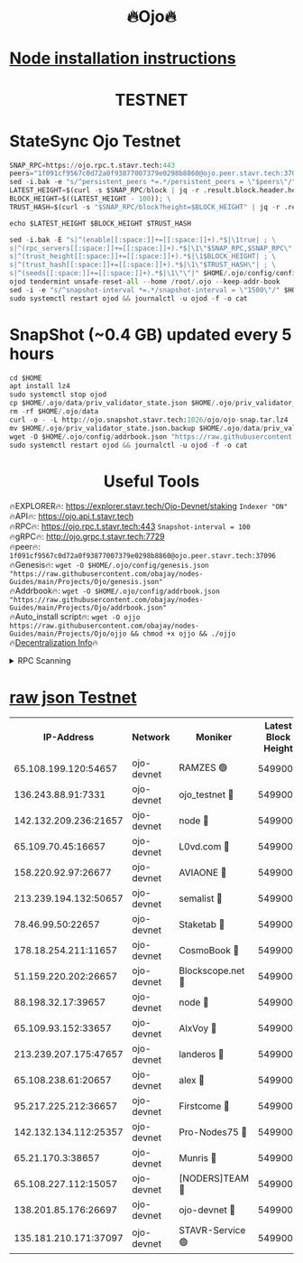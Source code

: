 <h1 align="center"> 🔥Ojo🔥</h1>

[Node installation instructions](https://github.com/obajay/nodes-Guides/tree/main/Projects/Ojo)
=

<h1 align="center"> TESTNET</h1>

# StateSync Ojo Testnet
```python
SNAP_RPC=https://ojo.rpc.t.stavr.tech:443
peers="1f091cf9567c0d72a0f93877007379e0298b8860@ojo.peer.stavr.tech:37096"
sed -i.bak -e "s/^persistent_peers *=.*/persistent_peers = \"$peers\"/" $HOME/.ojo/config/config.toml
LATEST_HEIGHT=$(curl -s $SNAP_RPC/block | jq -r .result.block.header.height); \
BLOCK_HEIGHT=$((LATEST_HEIGHT - 100)); \
TRUST_HASH=$(curl -s "$SNAP_RPC/block?height=$BLOCK_HEIGHT" | jq -r .result.block_id.hash)

echo $LATEST_HEIGHT $BLOCK_HEIGHT $TRUST_HASH

sed -i.bak -E "s|^(enable[[:space:]]+=[[:space:]]+).*$|\1true| ; \
s|^(rpc_servers[[:space:]]+=[[:space:]]+).*$|\1\"$SNAP_RPC,$SNAP_RPC\"| ; \
s|^(trust_height[[:space:]]+=[[:space:]]+).*$|\1$BLOCK_HEIGHT| ; \
s|^(trust_hash[[:space:]]+=[[:space:]]+).*$|\1\"$TRUST_HASH\"| ; \
s|^(seeds[[:space:]]+=[[:space:]]+).*$|\1\"\"|" $HOME/.ojo/config/config.toml
ojod tendermint unsafe-reset-all --home /root/.ojo --keep-addr-book
sed -i -e "s/^snapshot-interval *=.*/snapshot-interval = \"1500\"/" $HOME/.ojo/config/app.toml
sudo systemctl restart ojod && journalctl -u ojod -f -o cat
```
# SnapShot (~0.4 GB) updated every 5 hours
```python
cd $HOME
apt install lz4
sudo systemctl stop ojod
cp $HOME/.ojo/data/priv_validator_state.json $HOME/.ojo/priv_validator_state.json.backup
rm -rf $HOME/.ojo/data
curl -o - -L http://ojo.snapshot.stavr.tech:1026/ojo/ojo-snap.tar.lz4 | lz4 -c -d - | tar -x -C $HOME/.ojo --strip-components 2
mv $HOME/.ojo/priv_validator_state.json.backup $HOME/.ojo/data/priv_validator_state.json
wget -O $HOME/.ojo/config/addrbook.json "https://raw.githubusercontent.com/obajay/nodes-Guides/main/Projects/Ojo/addrbook.json"
sudo systemctl restart ojod && journalctl -u ojod -f -o cat
```
 <h1 align="center"> Useful Tools</h1>

🔥EXPLORER🔥:        https://explorer.stavr.tech/Ojo-Devnet/staking        `Indexer "ON"` \
🔥API🔥:                     https://ojo.api.t.stavr.tech \
🔥RPC🔥:                    https://ojo.rpc.t.stavr.tech:443              `Snapshot-interval = 100` \
🔥gRPC🔥:                  http://ojo.grpc.t.stavr.tech:7729 \
🔥peer🔥:                   `1f091cf9567c0d72a0f93877007379e0298b8860@ojo.peer.stavr.tech:37096` \
🔥Genesis🔥:    ```wget -O $HOME/.ojo/config/genesis.json "https://raw.githubusercontent.com/obajay/nodes-Guides/main/Projects/Ojo/genesis.json"``` \
🔥Addrbook🔥:    ```wget -O $HOME/.ojo/config/addrbook.json "https://raw.githubusercontent.com/obajay/nodes-Guides/main/Projects/Ojo/addrbook.json"``` \
🔥Auto_install script🔥: ```wget -O ojjo https://raw.githubusercontent.com/obajay/nodes-Guides/main/Projects/Ojo/ojjo && chmod +x ojjo && ./ojjo``` \
🔥[Decentralization Info](https://github.com/obajay/StateSync-snapshots/tree/main/Projects/Ojo/Decentralization)🔥



<details>
<summary>RPC Scanning</summary>

<h2 align="center"> We scan nodes in real time every 4 hours. And we provide the final result of RPC endpoints.
We cannot influence the operation of these nodes in any way. </h2>


```python
If Voting Power is higher than 0 --> then the Node is a validator of the network and may be subject to attack and be a potential threat to the chain.
```
```python
We marked such validators with a red symbol
```

</details>

[raw json Testnet](https://rpc-check.ojot.stavr.tech/ojot/rpc-ojot-result.json)
=


<table><tr><th>IP-Address</th><th>Network</th><th>Moniker</th><th>Latest Block Height</th><th>Earliest Block Height</th><th>Catching Up</th><th>Tx Index</th><th>Voting Power</th><th>Scan Time</th></tr><tr><td>65.108.199.120:54657</td><td>ojo-devnet</td><td>RAMZES 🟢</td><td>5499000</td><td>306156</td><td>False</td><td>on</td><td>0</td><td>2024-02-18T19:10:33.666601002UTC</td></tr><tr><td>136.243.88.91:7331</td><td>ojo-devnet</td><td>ojo_testnet 🔴</td><td>5499000</td><td>308845</td><td>False</td><td>on</td><td>1000</td><td>2024-02-18T19:10:42.202107070UTC</td></tr><tr><td>142.132.209.236:21657</td><td>ojo-devnet</td><td>node 🔴</td><td>5499004</td><td>350001</td><td>False</td><td>on</td><td>1999</td><td>2024-02-18T19:10:55.748586906UTC</td></tr><tr><td>65.109.70.45:16657</td><td>ojo-devnet</td><td>L0vd.com 🔴</td><td>5499006</td><td>695918</td><td>False</td><td>off</td><td>998</td><td>2024-02-18T19:11:03.914505248UTC</td></tr><tr><td>158.220.92.97:26677</td><td>ojo-devnet</td><td>AVIAONE 🔴</td><td>5499003</td><td>2754001</td><td>False</td><td>on</td><td>19926</td><td>2024-02-18T19:10:50.793798741UTC</td></tr><tr><td>213.239.194.132:50657</td><td>ojo-devnet</td><td>semalist 🔴</td><td>5499000</td><td>3223522</td><td>False</td><td>on</td><td>21037</td><td>2024-02-18T19:10:33.983206181UTC</td></tr><tr><td>78.46.99.50:22657</td><td>ojo-devnet</td><td>Staketab 🔴</td><td>5499006</td><td>4254801</td><td>False</td><td>on</td><td>1276</td><td>2024-02-18T19:11:04.278741467UTC</td></tr><tr><td>178.18.254.211:11657</td><td>ojo-devnet</td><td>CosmoBook 🔴</td><td>5499005</td><td>4392001</td><td>False</td><td>off</td><td>1047</td><td>2024-02-18T19:10:58.102261526UTC</td></tr><tr><td>51.159.220.202:26657</td><td>ojo-devnet</td><td>Blockscope.net 🔴</td><td>5499000</td><td>4425001</td><td>False</td><td>on</td><td>1917</td><td>2024-02-18T19:10:32.977294972UTC</td></tr><tr><td>88.198.32.17:39657</td><td>ojo-devnet</td><td>node 🔴</td><td>5499005</td><td>4710001</td><td>False</td><td>on</td><td>97411</td><td>2024-02-18T19:10:58.350063551UTC</td></tr><tr><td>65.109.93.152:33657</td><td>ojo-devnet</td><td>AlxVoy 🔴</td><td>5499004</td><td>4943001</td><td>False</td><td>on</td><td>4491415</td><td>2024-02-18T19:10:55.501825342UTC</td></tr><tr><td>213.239.207.175:47657</td><td>ojo-devnet</td><td>landeros 🔴</td><td>5499003</td><td>4967924</td><td>False</td><td>off</td><td>11083</td><td>2024-02-18T19:10:51.031087847UTC</td></tr><tr><td>65.108.238.61:20657</td><td>ojo-devnet</td><td>alex 🔴</td><td>5499000</td><td>5131001</td><td>False</td><td>on</td><td>11359</td><td>2024-02-18T19:10:33.337256808UTC</td></tr><tr><td>95.217.225.212:36657</td><td>ojo-devnet</td><td>Firstcome 🔴</td><td>5499001</td><td>5251946</td><td>False</td><td>on</td><td>13566</td><td>2024-02-18T19:10:39.900140671UTC</td></tr><tr><td>142.132.134.112:25357</td><td>ojo-devnet</td><td>Pro-Nodes75 🔴</td><td>5499001</td><td>5399001</td><td>False</td><td>on</td><td>24651</td><td>2024-02-18T19:10:37.057515270UTC</td></tr><tr><td>65.21.170.3:38657</td><td>ojo-devnet</td><td>Munris 🔴</td><td>5499001</td><td>5399001</td><td>False</td><td>off</td><td>20123</td><td>2024-02-18T19:10:39.532758713UTC</td></tr><tr><td>65.108.227.112:15057</td><td>ojo-devnet</td><td>[NODERS]TEAM 🔴</td><td>5499006</td><td>5399005</td><td>False</td><td>off</td><td>9999</td><td>2024-02-18T19:11:03.121928134UTC</td></tr><tr><td>138.201.85.176:26697</td><td>ojo-devnet</td><td>ojo-devnet 🔴</td><td>5499006</td><td>5399006</td><td>False</td><td>on</td><td>1000024000</td><td>2024-02-18T19:11:03.471511332UTC</td></tr><tr><td>135.181.210.171:37097</td><td>ojo-devnet</td><td>STAVR-Service 🟢</td><td>5499001</td><td>5495801</td><td>False</td><td>on</td><td>0</td><td>2024-02-18T19:10:34.748164136UTC</td></tr></table>
